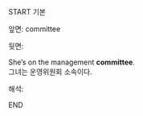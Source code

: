 START
기본

앞면:
committee


뒷면:
<div>She’s on the management <b>committee</b>. </div><div>그녀는 운영위원회 소속이다.</div>


해석:

END